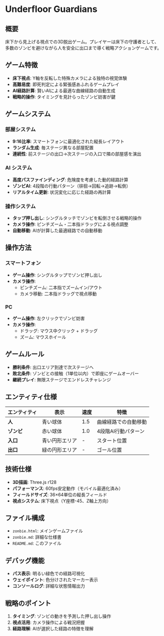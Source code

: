 # Underfloor Guardians

## 概要
床下から見上げる視点での3D脱出ゲーム。プレイヤーは床下の守護者として、多数のゾンビを避けながら人を安全に出口まで導く戦略アクションゲームです。

## ゲーム特徴
- **床下視点**: Y軸を反転した特殊カメラによる独特の視覚体験
- **高難易度**: 即死判定による緊張感あふれるゲームプレイ
- **AI経路計算**: 賢いAIによる最適な曲線経路の自動生成
- **戦略的操作**: タイミングを見計らったゾンビ妨害が鍵

## ゲームシステム

### 部屋システム
- **9:16比率**: スマートフォンに最適化された縦長レイアウト
- **ランダム生成**: 毎ステージ異なる部屋配置
- **連続性**: 前ステージの出口→次ステージの入口で隣の部屋感を演出

### AI システム
- **高度パスファインディング**: 危険度を考慮した動的経路計算
- **ゾンビAI**: 4段階の行動パターン（徘徊→回転→追跡→転倒）
- **リアルタイム更新**: 状況変化に応じた経路の再計算

### 操作システム
- **タップ押し出し**: シングルタッチでゾンビを転倒させる戦略的操作
- **カメラ操作**: ピンチズーム・二本指ドラッグによる視点調整
- **自動移動**: AIが計算した最適経路での自動移動

## 操作方法

### スマートフォン
- **ゲーム操作**: シングルタップでゾンビ押し出し
- **カメラ操作**: 
  - ピンチズーム: 二本指でズームイン/アウト
  - カメラ移動: 二本指ドラッグで視点移動

### PC
- **ゲーム操作**: 左クリックでゾンビ妨害
- **カメラ操作**:
  - ドラッグ: マウス中クリック + ドラッグ
  - ズーム: マウスホイール

## ゲームルール
- **勝利条件**: 出口エリア到達で次ステージへ
- **敗北条件**: ゾンビとの接触（1単位以内）で即座にゲームオーバー
- **継続プレイ**: 無限ステージでエンドレスチャレンジ

## エンティティ仕様
| エンティティ | 表示 | 速度 | 特徴 |
|-------------|------|------|------|
| **人** | 青い球体 | 1.5 | 曲線経路での自動移動 |
| **ゾンビ** | 赤い球体 | 1.0 | 4段階AI行動パターン |
| **入口** | 青い円形エリア | - | スタート位置 |
| **出口** | 緑の円形エリア | - | ゴール位置 |

## 技術仕様
- **3D描画**: Three.js r128
- **パフォーマンス**: 60fps安定動作（モバイル最適化済み）
- **フィールドサイズ**: 36×64単位の縦長フィールド
- **視点システム**: 床下視点（Y座標-45、Z軸上方向）

## ファイル構成
- `zonbie.html`: メインゲームファイル
- `zonbie.md`: 詳細な仕様書
- `README.md`: このファイル

## デバッグ機能
- **パス表示**: 明るい緑色での経路可視化
- **ウェイポイント**: 色分けされたマーカー表示
- **コンソールログ**: 詳細な状態情報出力

## 戦略のポイント
1. **タイミング**: ゾンビの動きを予測した押し出し操作
2. **視点活用**: カメラ操作による戦況把握
3. **経路理解**: AIが選択した経路の特徴を理解